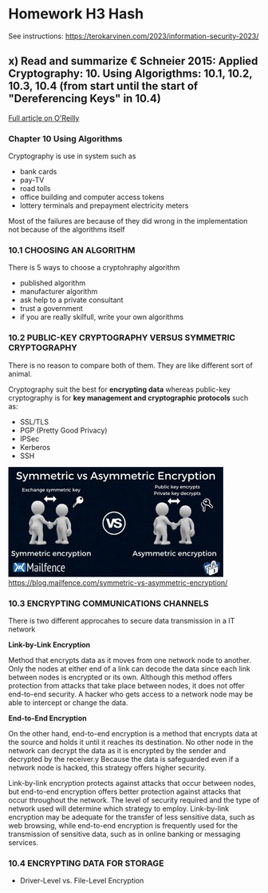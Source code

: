 # Homework H3 Hash
See instructions: https://terokarvinen.com/2023/information-security-2023/



## x) Read and summarize € Schneier 2015: Applied Cryptography: 10. Using Algorigthms: 10.1, 10.2, 10.3, 10.4 (from start until the start of "Dereferencing Keys" in 10.4)
[Full article on O'Reilly](https://learning.oreilly.com/library/view/applied-cryptography-protocols/9781119096726/19_chap10.html#chap10 "Hypertext link")

### Chapter 10 Using Algorithms

Cryptography is use in system such as
+ bank cards
+ pay-TV
+ road tolls
+ office building and computer access tokens
+ lottery terminals and prepayment electricity meters

Most of the failures are because of they did wrong in the implementation not because of the algorithms itself

### 10.1 CHOOSING AN ALGORITHM

There is 5 ways to choose a cryptohraphy algorithm

+ published algorithm
+ manufacturer algorithm
+ ask help to a private consultant
+ trust a government
+ if you are really skilfull, write your own algorithms


### 10.2 PUBLIC-KEY CRYPTOGRAPHY VERSUS SYMMETRIC CRYPTOGRAPHY

There is no reason to compare both of them. They are like different sort of animal.

Cryptography suit the best for **encrypting data** whereas public-key cryptography is for **key management and cryptographic protocols** such as:
+ SSL/TLS
+ PGP (Pretty Good Privacy)
+ IPSec
+ Kerberos
+ SSH


![Symmetric-vs-Asymmetric-encryption](pictures/Symmetric-vs-Asymmetric-encryption.jpg) 
https://blog.mailfence.com/symmetric-vs-asymmetric-encryption/


### 10.3 ENCRYPTING COMMUNICATIONS CHANNELS

There is two different approcahes to secure data transmission in a IT network

**Link-by-Link Encryption**

Method that encrypts data as it moves from one network node to another. Only the nodes at either end of a link can  decode the data since each link between nodes is encrypted or its own. Although this method offers protection from attacks that take place between nodes, it does not offer end-to-end security. A hacker who gets access to a network node may be able to intercept or change the data. 

**End-to-End Encryption**

On the other hand, end-to-end encryption is a method that encrypts data at the source and holds it until it reaches its destination. No other node in the network can decrypt the data as it is encrypted by the sender and decrypted by the receiver.y
Because the data is safeguarded even if a network node is hacked, this strategy offers higher security.


Link-by-link encryption protects against attacks that occur between nodes, but end-to-end encryption offers better protection against attacks that occur throughout the network. The level of security required and the type of network used will determine which strategy to employ. Link-by-link encryption may be adequate for the transfer of less sensitive data, such as web browsing, while end-to-end encryption is frequently used for the transmission of sensitive data, such as in online banking or messaging services.


### 10.4 ENCRYPTING DATA FOR STORAGE

+ Driver-Level vs. File-Level Encryption